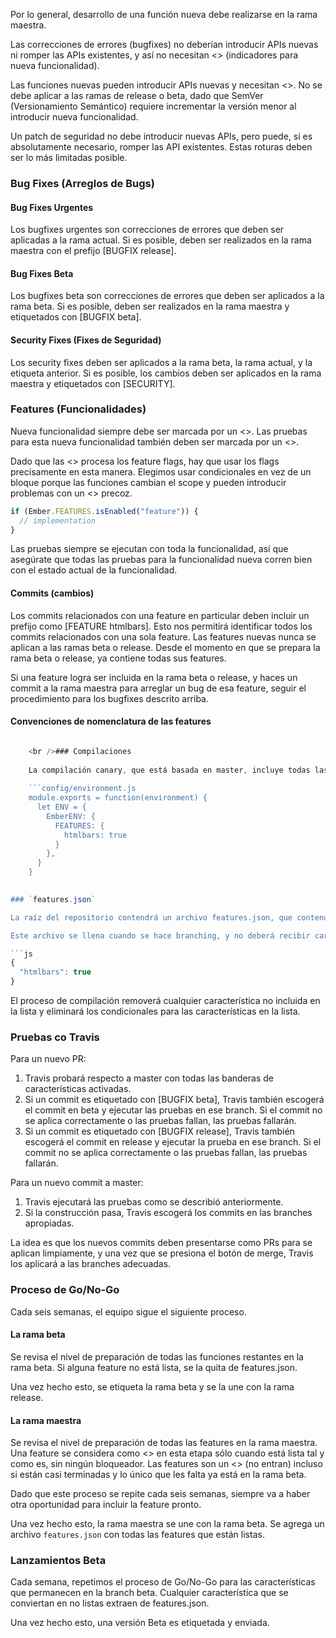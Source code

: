 Por lo general, desarrollo de una función nueva debe realizarse en la rama maestra.

Las correcciones de errores (bugfixes) no deberían introducir APIs nuevas ni romper las APIs existentes, y así no necesitan <<feature flags>> (indicadores para nueva funcionalidad).

Las funciones nuevas pueden introducir APIs nuevas y necesitan <<feature flags>>. No se debe aplicar a las ramas de release o beta, dado que SemVer (Versionamiento Semántico) requiere incrementar la versión menor al introducir nueva funcionalidad.

Un patch de seguridad no debe introducir nuevas APIs, pero puede, si es absolutamente necesario, romper las API existentes. Estas roturas deben ser lo más limitadas posible.

### Bug Fixes (Arreglos de Bugs)

#### Bug Fixes Urgentes

Los bugfixes urgentes son correcciones de errores que deben ser aplicadas a la rama actual. Si es posible, deben ser realizados en la rama maestra con el prefijo [BUGFIX release].

#### Bug Fixes Beta

Los bugfixes beta son correcciones de errores que deben ser aplicados a la rama beta. Si es posible, deben ser realizados en la rama maestra y etiquetados con [BUGFIX beta].

#### Security Fixes (Fixes de Seguridad)

Los security fixes deben ser aplicados a la rama beta, la rama actual, y la etiqueta anterior. Si es posible, los cambios deben ser aplicados en la rama maestra y etiquetados con [SECURITY].

### Features (Funcionalidades)

Nueva funcionalidad siempre debe ser marcada por un <<feature flag>>. Las pruebas para esta nueva funcionalidad también deben ser marcada por un <<feature flag>>.

Dado que las <<build-tools>> procesa los feature flags, hay que usar los flags precisamente en esta manera. Elegimos usar condicionales en vez de un bloque porque las funciones cambian el scope y pueden introducir problemas con un <<return>> precoz.

```js
if (Ember.FEATURES.isEnabled("feature")) {
  // implementation
}
```

Las pruebas siempre se ejecutan con toda la funcionalidad, así que asegúrate que todas las pruebas para la funcionalidad nueva corren bien con el estado actual de la funcionalidad.

#### Commits (cambios)

Los commits relacionados con una feature en particular deben incluir un prefijo como [FEATURE htmlbars]. Esto nos permitirá identificar todos los commits relacionados con una sola feature. Las features nuevas nunca se aplican a las ramas beta o release. Desde el momento en que se prepara la rama beta o release, ya contiene todas sus features.

Si una feature logra ser incluida en la rama beta o release, y haces un commit a la rama maestra para arreglar un bug de esa feature, seguir el procedimiento para los bugfixes descrito arriba.

#### Convenciones de nomenclatura de las features

```config/environment.js Ember.FEATURES['<packagename>-<feature>'] // if package specific Ember.FEATURES['container-factory-injections'] Ember.FEATURES['htmlbars']

    <br />### Compilaciones
    
    La compilación canary, que está basada en master, incluye todas las características, protegidas por condicionales en el código fuente original. Esto significa que los usuarios de la compilación canary pueden habilitar cualquier características que deseen antes de crear su Ember.Application.
    
    ```config/environment.js
    module.exports = function(environment) {
      let ENV = {
        EmberENV: {
          FEATURES: {
            htmlbars: true
          }
        },
      }
    }
    

### `features.json`

La raíz del repositorio contendrá un archivo features.json, que contendrá una lista de características que deben ser habilitados para las compilaciones beta o release.

Este archivo se llena cuando se hace branching, y no deberá recibir características adicionales más allá que las del del branch original. Puede eliminar características.

```js
{
  "htmlbars": true
}
```

El proceso de compilación removerá cualquier característica no incluida en la lista y eliminará los condicionales para las características en la lista.

### Pruebas co Travis

Para un nuevo PR:

1. Travis probará respecto a master con todas las banderas de características activadas.
2. Si un commit es etiquetado con [BUGFIX beta], Travis también escogerá el commit en beta y ejecutar las pruebas en ese branch. Si el commit no se aplica correctamente o las pruebas fallan, las pruebas fallarán.
3. Si un commit es etiquetado con [BUGFIX release], Travis también escogerá el commit en release y ejecutar la prueba en ese branch. Si el commit no se aplica correctamente o las pruebas fallan, las pruebas fallarán.

Para un nuevo commit a master:

1. Travis ejecutará las pruebas como se describió anteriormente.
2. Si la construcción pasa, Travis escogerá los commits en las branches apropiadas.

La idea es que los nuevos commits deben presentarse como PRs para se aplican limpiamente, y una vez que se presiona el botón de merge, Travis los aplicará a las branches adecuadas.

### Proceso de Go/No-Go

Cada seis semanas, el equipo sigue el siguiente proceso.

#### La rama beta

Se revisa el nivel de preparación de todas las funciones restantes en la rama beta. Si alguna feature no está lista, se la quita de features.json.

Una vez hecho esto, se etiqueta la rama beta y se la une con la rama release.

#### La rama maestra

Se revisa el nivel de preparación de todas las features en la rama maestra. Una feature se considera como <<lista>> en esta etapa sólo cuando está lista tal y como es, sin ningún bloqueador. Las features son un <<no-go>> (no entran) incluso si están casi terminadas y lo único que les falta ya está en la rama beta.

Dado que este proceso se repite cada seis semanas, siempre va a haber otra oportunidad para incluir la feature pronto.

Una vez hecho esto, la rama maestra se une con la rama beta. Se agrega un archivo `features.json` con todas las features que están listas.

### Lanzamientos Beta

Cada semana, repetimos el proceso de Go/No-Go para las características que permanecen en la branch beta. Cualquier característica que se conviertan en no listas extraen de features.json.

Una vez hecho esto, una versión Beta es etiquetada y enviada.